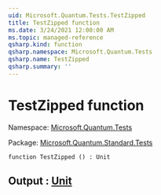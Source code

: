 ```yaml
---
uid: Microsoft.Quantum.Tests.TestZipped
title: TestZipped function
ms.date: 3/24/2021 12:00:00 AM
ms.topic: managed-reference
qsharp.kind: function
qsharp.namespace: Microsoft.Quantum.Tests
qsharp.name: TestZipped
qsharp.summary: ''
---
```


# TestZipped function

Namespace: [Microsoft.Quantum.Tests](xref:Microsoft.Quantum.Tests)

Package: [Microsoft.Quantum.Standard.Tests](https://nuget.org/packages/Microsoft.Quantum.Standard.Tests)




```qsharp
function TestZipped () : Unit
```


## Output : [Unit](xref:microsoft.quantum.lang-ref.unit)

